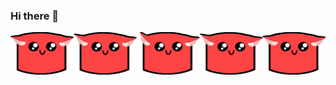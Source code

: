 ### Hi there 👋
![alt text](https://github.com/Redace10/Floop-and-Bloop/blob/master/android/assets/player%20menu%20sprite%20sheet.png)
<!--
**Redace10/Redace10** is a ✨ _special_ ✨ repository because its `README.md` (this file) appears on your GitHub profile.

Here are some ideas to get you started:

- 🔭 I’m currently working on ...
- 🌱 I’m currently learning ...
- 👯 I’m looking to collaborate on ...
- 🤔 I’m looking for help with ...
- 💬 Ask me about ...
- 📫 How to reach me: ...
- 😄 Pronouns: ...
- ⚡ Fun fact: ...
-->

